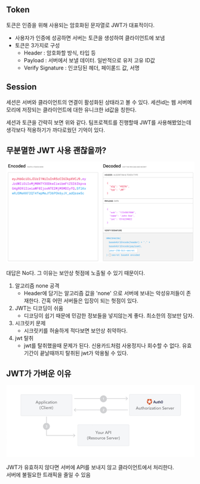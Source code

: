 ## Token

토큰은 인증을 위해 사용되는 암호화된 문자열로 JWT가 대표적이다.
- 사용자가 인증에 성공하면 서버는 토큰을 생성하여 클라이언트에 보냄
- 토큰은 3가지로 구성
  - Header : 암호화할 방식, 타입 등
  - Payload : 서버에서 보낼 데이터. 일반적으로 유저 고유 ID값
  - Verify Signature : 인코딩된 헤더, 페이롣드 값, 서명

## Session

세션은 서버와 클라이언트의 연결이 활성화된 상태라고 볼 수 있다. 세션id는 웹 서버메모리에 저장되는 클라이언트에 대한 유니크한 id값을 칭한다.


세션과 토큰을 간략히 보면 위와 같다.
팀프로젝트를 진행할때 JWT를 사용해봤었는데 생각보다 적용하기가 까다로웠던 기억이 있다.


## 무분멸한 JWT 사용 괜찮을까?
![image](../image/jwtDanger_image.png)

대답은 No다. 그 이유는 보안상 헛점에 노출될 수 있기 때문이다.

1. 알고리즘 none 공격
   - Header에 담기는 알고리즘 값을 'none' 으로 서버에 보내는 악성유저들이 존재한다. 간혹 어떤 서버들은 입장이 되는 헛점이 있다.
2. JWT는 디코딩이 쉬움
   - 디코딩이 쉽기 때문에 민감한 정보들을 넣지않는게 좋다. 최소한의 정보만 담자.
3. 시크릿키 문제
   - 시크릿키를 허술하게 적다보면 보안상 취약하다.
4. jwt 탈취
   - jwt를 탈취했을때 문제가 된다. 신용카드처럼 사용정지나 회수할 수 없다. 유효기간이 끝날때까지 탈취된 jwt가 악용될 수 있다.



## JWT가 가벼운 이유
![image](../image/jwtSimple.png)

JWT가 유효하지 않다면 서버에 API를 보내지 않고 클라이언트에서 처리한다.<br>
서버에 불필요한 트래픽을 줄일 수 있음
